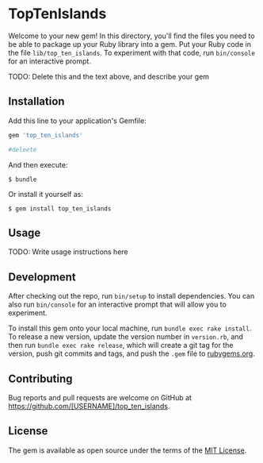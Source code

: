 # TopTenIslands

Welcome to your new gem! In this directory, you'll find the files you need to be able to package up your Ruby library into a gem. Put your Ruby code in the file `lib/top_ten_islands`. To experiment with that code, run `bin/console` for an interactive prompt.

TODO: Delete this and the text above, and describe your gem

## Installation

Add this line to your application's Gemfile:

```ruby
gem 'top_ten_islands'

#deleete
```

And then execute:

    $ bundle

Or install it yourself as:

    $ gem install top_ten_islands

## Usage

TODO: Write usage instructions here

## Development

After checking out the repo, run `bin/setup` to install dependencies. You can also run `bin/console` for an interactive prompt that will allow you to experiment.

To install this gem onto your local machine, run `bundle exec rake install`. To release a new version, update the version number in `version.rb`, and then run `bundle exec rake release`, which will create a git tag for the version, push git commits and tags, and push the `.gem` file to [rubygems.org](https://rubygems.org).

## Contributing

Bug reports and pull requests are welcome on GitHub at https://github.com/[USERNAME]/top_ten_islands.


## License

The gem is available as open source under the terms of the [MIT License](http://opensource.org/licenses/MIT).
